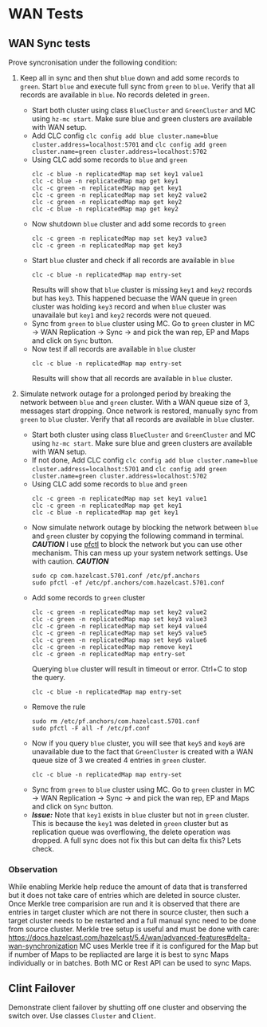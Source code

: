 # WAN Tests
## WAN Sync tests
Prove syncronisation under the following condition:
1. Keep all in sync and then shut `blue` down and add some records to `green`. Start `blue` and execute full sync from `green` to `blue`. Verify that all records are available in `blue`. No records deleted in `green`.
    - Start both cluster using class `BlueCluster` and `GreenCluster` and MC using `hz-mc start`. Make sure blue and green clusters are available with WAN setup.
    - Add CLC config `clc config add blue cluster.name=blue cluster.address=localhost:5701` and `clc config add green cluster.name=green cluster.address=localhost:5702`
    - Using CLC add some records to `blue` and `green` 
        ```
        clc -c blue -n replicatedMap map set key1 value1
        clc -c blue -n replicatedMap map get key1
        clc -c green -n replicatedMap map get key1
        clc -c green -n replicatedMap map set key2 value2
        clc -c green -n replicatedMap map get key2
        clc -c blue -n replicatedMap map get key2
        ```
    - Now shutdown `blue` cluster and add some records to `green`
        ```
        clc -c green -n replicatedMap map set key3 value3
        clc -c green -n replicatedMap map get key3
        ```
    - Start `blue` cluster and check if all records are available in `blue`
        ```
        clc -c blue -n replicatedMap map entry-set
        ```
        Results will show that `blue` cluster is missing `key1` and `key2` records but has `key3`. This happened becuase the WAN queue in `green` cluster was holding `key3` record and when `blue` cluster was unavailale but `key1` and `key2` records were not queued.
    - Sync from `green` to `blue` cluster using MC. Go to `green` cluster in MC -> WAN Replication -> Sync -> and pick the wan rep, EP and Maps and click on `Sync` button.
    - Now test if all records are available in `blue` cluster
        ```
        clc -c blue -n replicatedMap map entry-set
        ```
        Results will show that all records are available in `blue` cluster.
    
1. Simulate network outage for a prolonged period by breaking the network between `blue` and `green` cluster. With a WAN queue size of 3, messages start dropping. Once network is restored, manually sync from `green` to `blue` cluster. Verify that all records are available in `blue` cluster.
    - Start both cluster using class `BlueCluster` and `GreenCluster` and MC using `hz-mc start`. Make sure blue and green clusters are available with WAN setup.
    - If not done, Add CLC config `clc config add blue cluster.name=blue cluster.address=localhost:5701` and `clc config add green cluster.name=green cluster.address=localhost:5702`
    - Using CLC add some records to `blue` and `green` 
        ```
        clc -c green -n replicatedMap map set key1 value1
        clc -c green -n replicatedMap map get key1
        clc -c blue -n replicatedMap map get key1
        ```
    - Now simulate network outage by blocking the network between `blue` and `green` cluster by copying the following command in terminal. ***CAUTION*** I use [pfctl](https://docs.freebsd.org/en/books/handbook/firewalls/#firewalls-pf) to block the network but you can use other mechanism. This can mess up your system network settings. Use with caution. ***CAUTION***
        ```
        sudo cp com.hazelcast.5701.conf /etc/pf.anchors
        sudo pfctl -ef /etc/pf.anchors/com.hazelcast.5701.conf
        ```
    - Add some records to `green` cluster
        ```
        clc -c green -n replicatedMap map set key2 value2
        clc -c green -n replicatedMap map set key3 value3
        clc -c green -n replicatedMap map set key4 value4
        clc -c green -n replicatedMap map set key5 value5
        clc -c green -n replicatedMap map set key6 value6
        clc -c green -n replicatedMap map remove key1
        clc -c green -n replicatedMap map entry-set
        ```
        Querying `blue` cluster will result in timeout or error. Ctrl+C to stop the query.
        ```
        clc -c blue -n replicatedMap map entry-set
        ```
    - Remove the rule
        ```
        sudo rm /etc/pf.anchors/com.hazelcast.5701.conf
        sudo pfctl -F all -f /etc/pf.conf
        ```
    - Now if you query `blue` cluster, you will see that `key5` and `key6` are unavailable due to the fact that `GreenCluster` is created with a WAN queue size of 3 we created 4 entries in `green` cluster.  
        ```
        clc -c blue -n replicatedMap map entry-set
        ```
    - Sync from `green` to `blue` cluster using MC. Go to `green` cluster in MC -> WAN Replication -> Sync -> and pick the wan rep, EP and Maps and click on `Sync` button.
    - ***Issue:*** Note that `key1` exists in `blue` cluster but not in `green` cluster. This is because the `key1` was deleted in `green` cluster but as replication queue was overflowing, the delete operation was dropped. A full sync does not fix this but can delta fix this? Lets check.


### Observation
While enabling Merkle help reduce the amount of data that is transferred but it does not take care of entries which are deleted in source cluster. Once Merkle tree comparision are run and it is observed that there are entries in target cluster which are not there in source cluster, then such a target cluster needs to be restarted and a full manual sync need to be done from source cluster. 
Merkle tree setup is useful and must be done with care: https://docs.hazelcast.com/hazelcast/5.4/wan/advanced-features#delta-wan-synchronization
MC uses Merkle tree if it is configured for the Map but if number of Maps to be repliacted are large it is best to sync Maps individually or in batches. Both MC or Rest API can be used to sync Maps.

## Clint Failover
Demonstrate client failover by shutting off one cluster and observing the switch over. Use classes `Cluster` and `Client`.

